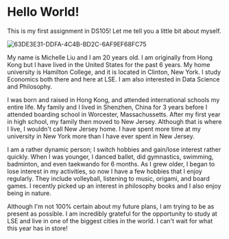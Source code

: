 # Hello World!
This is my first assignment in DS105! Let me tell you a little bit about myself.

![63DE3E31-DDFA-4C4B-BD2C-6AF9EF68FC75](https://user-images.githubusercontent.com/92088621/139145970-4ed03310-dc86-4c1d-9ce0-9d1e50c13b33.JPG)

My name is Michelle Liu and I am 20 years old. I am originally from Hong Kong but I have lived in the United States for the past 6 years. My home university is Hamilton College, and it is located in Clinton, New York. I study Economics both there and here at LSE. I am also interested in Data Science and Philosophy.

I was born and raised in Hong Kong, and attended international schools my entire life. My family and I lived in Shenzhen, China for 3 years before I attended boarding school in Worcester, Massachussetts. After my first year in high school, my family then moved to New Jersey. Although that is where I live, I wouldn't call New Jersey home. I have spent more time at my university in New York more than I have ever spent in New Jersey.

I am a rather dynamic person; I switch hobbies and gain/lose interest rather quickly. When I was younger, I danced ballet, did gymnastics, swimming, badminton, and even taekwando for 6 months. As I grew older, I began to lose interest in my activities, so now I have a few hobbies that I enjoy regularly. They include volleyball, listening to music, origami, and board games. I recently picked up an interest in philosophy books and I also enjoy being in nature. 

Although I'm not 100% certain about my future plans, I am trying to be as present as possible. I am incredibly grateful for the opportunity to study at LSE and live in one of the biggest cities in the world. I can't wait for what this year has in store!
